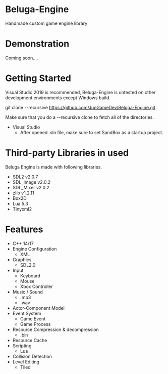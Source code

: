 # Beluga-Engine
Handmade custom game engine library

# Demonstration
Coming soon....

# Getting Started
Visual Studio 2019 is recommended, Beluga-Engine is untested on other development environments except Windows build.

git clone --recursive https://github.com/JunGameDev/Beluga-Engine.git

Make sure that you do a --recursive clone to fetch all of the directories.

* Visual Studio
   * After opened .sln file, make sure to set SandBox as a startup project.

# Third-party Libraries in used
Beluga Engine is made with following libraries.
- SDL2 v2.0.7
- SDL_Image v2.0.2
- SDL_Mixer v2.0.2
- zlib v1.2.11
- Box2D
- Lua 5.3
- Tinyxml2

# Features
* C++ 14/17   
* Engine Configuration
   * XML
* Graphics
   * SDL2.0
* Input
   * Keyboard
   * Mouse
   * Xbox Controller
* Music / Sound
   * .mp3
   * .wav
* Actor-Component Model
* Event System
   * Game Event
   * Game Process
* Resource Compression & decompression
   * .bin
* Resource Cache
* Scripting
   * Lua
* Collision Detection
* Level Editing
   * Tiled
